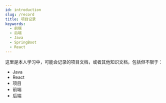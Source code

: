 ```yaml
---
id: introduction
slug: /record
title: 项目记录
keywords:
  - 前端
  - 后端
  - Java
  - SpringBoot
  - React
---
```


这里是本人学习中，可能会记录的项目文档，或者其他知识文档，包括但不限于：
- Java
- React
- 项目
- 前端
- 后端